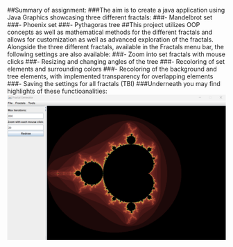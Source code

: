 ##Summary of assignment:
###The aim is to create a java application using Java Graphics showcasing three different fractals: 
###- Mandelbrot set
###- Phoenix set
###- Pythagoras tree
##This project utilizes OOP concepts as well as mathematical methods for the different fractals and allows for customization as well as advanced exploration of the fractals. Alongside the three different fractals, available in the Fractals menu bar, the following settings are also available:
###- Zoom into set fractals with mouse clicks
###- Resizing and changing angles of the tree
###- Recoloring of set elements and surrounding colors
###- Recoloring of the background and tree elements, with implemented transparency for overlapping elements
###- Saving the settings for all fractals (TBI)
###Underneath you may find highlights of these functioanalities:
![alt text](https://github.com/l-fungus-l/highlight-pics/blob/main/fractal/mandelbrot1.png "Logo Title Text 1")
